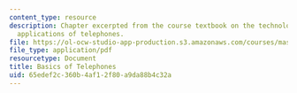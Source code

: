 ```yaml
---
content_type: resource
description: Chapter excerpted from the course textbook on the technology and computer
  applications of telephones.
file: https://ol-ocw-studio-app-production.s3.amazonaws.com/courses/mas-632-conversational-computer-systems-fall-2008/65edef2c360b4af12f80a9da88b4c32a_shmandt_txt_ch10.pdf
file_type: application/pdf
resourcetype: Document
title: Basics of Telephones
uid: 65edef2c-360b-4af1-2f80-a9da88b4c32a
---
```

